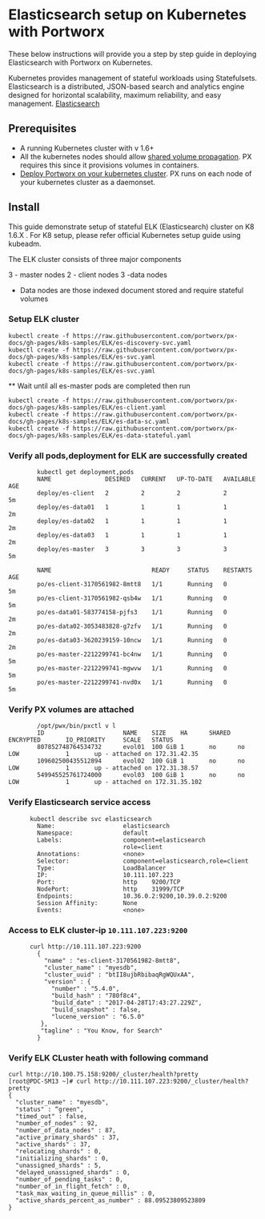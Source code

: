 
# Elasticsearch setup on Kubernetes with Portworx

These below instructions will provide you a step by step guide in deploying Elasticsearch with Portworx on Kubernetes. 

Kubernetes provides management of stateful workloads using Statefulsets. Elasticsearch is a distributed, JSON-based search and analytics engine designed for horizontal scalability, maximum reliability, and easy management. [Elasticsearch](https://www.elastic.co/)  

## Prerequisites

-	A running Kubernetes cluster with v 1.6+ 
-	All the kubernetes nodes should allow [shared volume propagation](https://docs.portworx.com/knowledgebase/shared-mount-propogation.html). PX requires this since it provisions volumes in containers.  
-	[Deploy Portworx on your kubernetes cluster](https://docs.portworx.com/scheduler/kubernetes/install.html). PX runs on each node of your kubernetes cluster as a daemonset. 

## Install


This guide demonstrate setup of stateful ELK (Elasticsearch) cluster on K8 1.6.X . 
For K8 setup, please refer official Kubernetes setup guide using kubeadm.

The ELK cluster consists of three major components

  3 - master nodes
  2 - client nodes
  3 -data   nodes

  - Data nodes are those indexed document stored and require stateful volumes 


### Setup ELK cluster 
```
kubectl create -f https://raw.githubusercontent.com/portworx/px-docs/gh-pages/k8s-samples/ELK/es-discovery-svc.yaml
kubectl create -f https://raw.githubusercontent.com/portworx/px-docs/gh-pages/k8s-samples/ELK/es-svc.yaml
kubectl create -f https://raw.githubusercontent.com/portworx/px-docs/gh-pages/k8s-samples/ELK/es-svc.yaml
```

** Wait until all  es-master pods are completed then run

```
kubectl create -f https://raw.githubusercontent.com/portworx/px-docs/gh-pages/k8s-samples/ELK/es-client.yaml
kubectl create -f https://raw.githubusercontent.com/portworx/px-docs/gh-pages/k8s-samples/ELK/es-data-sc.yaml
kubectl create -f https://raw.githubusercontent.com/portworx/px-docs/gh-pages/k8s-samples/ELK/es-data-stateful.yaml
```
### Verify all pods,deployment for ELK are successfully created

```
        kubectl get deployment,pods
        NAME               DESIRED   CURRENT   UP-TO-DATE   AVAILABLE   AGE
        deploy/es-client   2         2         2            2           5m
        deploy/es-data01   1         1         1            1           2m
        deploy/es-data02   1         1         1            1           2m
        deploy/es-data03   1         1         1            1           2m
        deploy/es-master   3         3         3            3           5m

        NAME                            READY     STATUS    RESTARTS   AGE
        po/es-client-3170561982-8mtt8   1/1       Running   0          5m
        po/es-client-3170561982-qsb4w   1/1       Running   0          5m
        po/es-data01-583774158-pjfs3    1/1       Running   0          2m
        po/es-data02-3053483828-g7zfv   1/1       Running   0          2m
        po/es-data03-3620239159-10ncw   1/1       Running   0          2m
        po/es-master-2212299741-bc4nw   1/1       Running   0          5m
        po/es-master-2212299741-mgwvw   1/1       Running   0          5m
        po/es-master-2212299741-nvd0x   1/1       Running   0          5m
```

### Verify PX volumes are attached
``` 
        /opt/pwx/bin/pxctl v l
        ID                      NAME    SIZE    HA      SHARED  ENCRYPTED       IO_PRIORITY     SCALE   STATUS
        807852748764534732      evol01  100 GiB 1       no      no              LOW             1       up - attached on 172.31.42.35
        109602500435512894      evol02  100 GiB 1       no      no              LOW             1       up - attached on 172.31.38.57
        549945525761724000      evol03  100 GiB 1       no      no              LOW             1       up - attached on 172.31.35.102
```

### Verify Elasticsearch service access
```
      kubectl describe svc elasticsearch
        Name:                   elasticsearch
        Namespace:              default
        Labels:                 component=elasticsearch
                                role=client
        Annotations:            <none>
        Selector:               component=elasticsearch,role=client
        Type:                   LoadBalancer
        IP:                     10.111.107.223
        Port:                   http    9200/TCP
        NodePort:               http    31999/TCP
        Endpoints:              10.36.0.2:9200,10.39.0.2:9200
        Session Affinity:       None
        Events:                 <none>
```
### Access to ELK cluster-ip ``10.111.107.223:9200``
```
      curl http://10.111.107.223:9200
        {
          "name" : "es-client-3170561982-8mtt8",
          "cluster_name" : "myesdb",
          "cluster_uuid" : "btII8ujbRbibaqRgWQUxAA",
          "version" : {
            "number" : "5.4.0",
            "build_hash" : "780f8c4",
            "build_date" : "2017-04-28T17:43:27.229Z",
            "build_snapshot" : false,
            "lucene_version" : "6.5.0"
         },
         "tagline" : "You Know, for Search"
        }
```
### Verify ELK CLuster heath with following command
```
curl http://10.100.75.158:9200/_cluster/health?pretty
[root@PDC-SM13 ~]# curl http://10.111.107.223:9200/_cluster/health?pretty
{
  "cluster_name" : "myesdb",
  "status" : “green",
  "timed_out" : false,
  "number_of_nodes" : 92,
  "number_of_data_nodes" : 87,
  "active_primary_shards" : 37,
  "active_shards" : 37,
  "relocating_shards" : 0,
  "initializing_shards" : 0,
  "unassigned_shards" : 5,
  "delayed_unassigned_shards" : 0,
  "number_of_pending_tasks" : 0,
  "number_of_in_flight_fetch" : 0,
  "task_max_waiting_in_queue_millis" : 0,
  "active_shards_percent_as_number" : 88.09523809523809
}
```


